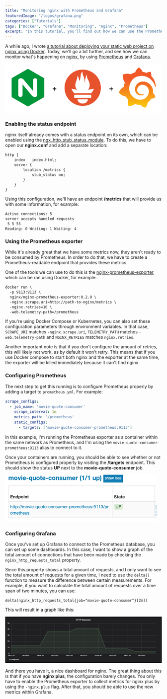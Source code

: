 ```yaml
---
title: "Monitoring nginx with Prometheus and Grafana"
featuredImage: "/logos/grafana.png"
categories: ["Tutorials"]
tags: ["Docker", "Grafana", "Monitoring", "nginx", "Prometheus"]
excerpt: "In this tutorial, you'll find out how we can use the Prometheus exporter for nginx, to start monitoring, and to create NASA-level dashboards with Grafana."
---
```


A while ago, I wrote [a tutorial about deploying your static web project on nginx using Docker](/containerizing-your-static-web-project/). Today, we'll go a bit further, and see how we can monitor what's happening on [nginx](https://www.nginx.com/), by using [Prometheus](https://prometheus.io/) and [Grafana](https://grafana.com/).

![nginx + Prometheus + Grafana](./images/nginx-prometheus-grafana.png)

### Enabling the status endpoint

nginx itself already comes with a status endpoint on its own, which can be enabled using the [ngx\_http\_stub\_status\_module](http://nginx.org/en/docs/http/ngx_http_stub_status_module.html). To do this, we have to open our **nginx.conf** and add a separate location:

```nginx
http {
    index   index.html;
    server {
        location /metrics {
            stub_status on;
        }
    }
}

```

Using this configuration, we'll have an endpoint **/metrics** that will provide us with some information, for example:

```
Active connections: 5 
server accepts handled requests
 5 5 55 
Reading: 0 Writing: 1 Waiting: 4 
```

### Using the Prometheus exporter

While it's already great that we have some metrics now, they aren't ready to be consumed by Prometheus. In order to do that, we have to create a Prometheus-readable endpoint that provides these metrics.

One of the tools we can use to do this is the [nginx-prometheus-exporter](https://github.com/nginxinc/nginx-prometheus-exporter), which can be ran using Docker, for example:

```
docker run \
  -p 9113:9113 \
  nginx/nginx-prometheus-exporter:0.2.0 \
  -nginx.scrape.uri=http://path-to-nginx/metrics \
  -nginx.retries=10 \
  -web.telemetry-path=/prometheus
```

If you're using Docker Compose or Kubernetes, you can also set these configuration parameters through environment variables. In that case, `SCRAPE_URI` matches `-nginx.scrape.uri`, `TELEMETRY_PATH` matches `-web.telemetry-path` and `NGINX_RETRIES` matches `nginx.retries`.

Another important note is that if you don't configure the amount of retries, this will likely not work, as by default it won't retry. This means that if you use Docker compose to start both nginx and the exporter at the same time, the exporter will be killed immediately because it can't find nginx.

### Configuring Prometheus

The next step to get this running is to configure Prometheus properly by adding a target to `prometheus.yml`. For example:

```yaml
scrape_configs:
  - job_name: 'movie-quote-consumer'
    scrape_interval: 1m
    metrics_path: '/prometheus'
    static_configs:
      - targets: ['movie-quote-consumer-prometheus:9113']
```

In this example, I'm running the Prometheus exporter as a container within the same network as Prometheus, and I'm using the `movie-quote-consumer-prometheus:9113` alias to connect to it.

Once your containers are running, you should be able to see whether or not Prometheus is configured properly by visiting the **/targets** endpoint. This should show the status **UP** next to the **movie-quote-consumer** job.

![Prometheus jobs](./images/movie-quote-consumer-prometheus.png)

### Configuring Grafana

Once you've set up Grafana to connect to the Prometheus database, you can set up some dashboards. In this case, I want to show a graph of the total amount of connections that have been made by checking the `nginx_http_requests_total` property.

Since this property shows a total amount of requests, and I only want to see the total amount of requests for a given time, I need to use the `delta()` function to measure the difference between certain measurements. For example, if you want to calculate the total amount of requests over a time span of two minutes, you can use:

```
delta(nginx_http_requests_total{job="movie-quote-consumer"}[2m])
```

This will result in a graph like this:

![Grafana chart](./images/grafana-nginx-requests.png)

And there you have it, a nice dashboard for nginx. The great thing about this is that if you have **nginx plus**, the configuration barely changes. You only have to enable the Prometheus exporter to collect metrics for nginx plus by using the `-nginx.plus` flag. After that, you should be able to use the new metrics within Grafana.
